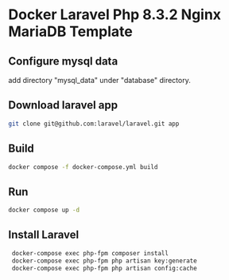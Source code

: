 # Docker Laravel Php 8.3.2 Nginx MariaDB Template

## Configure mysql data
add directory "mysql_data" under "database" directory.

## Download laravel app
```sh
git clone git@github.com:laravel/laravel.git app
```
## Build
```sh
docker compose -f docker-compose.yml build
```
## Run
```sh
docker compose up -d
```
## Install Laravel
```sh
 docker-compose exec php-fpm composer install
 docker-compose exec php-fpm php artisan key:generate
 docker-compose exec php-fpm php artisan config:cache
```
